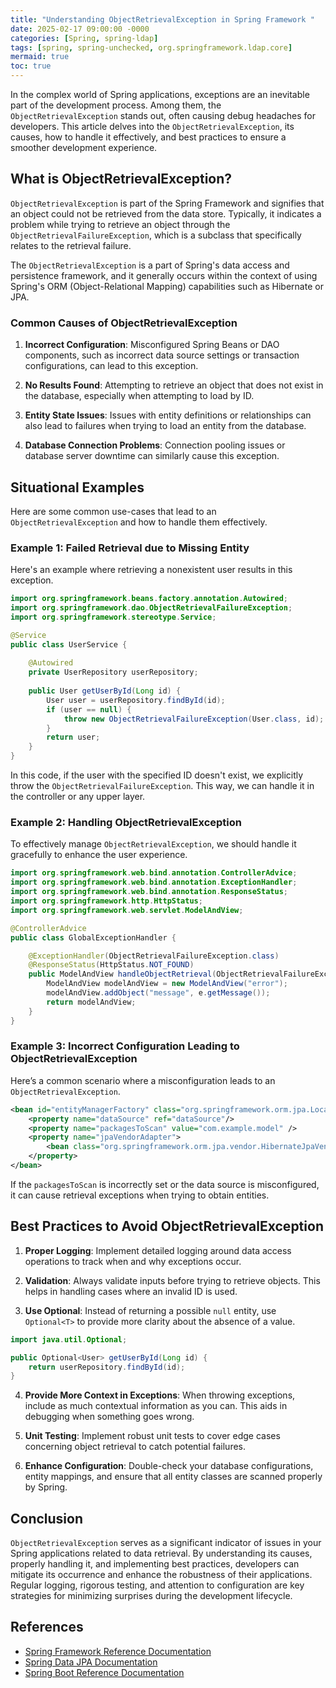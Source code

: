 ```yaml
---
title: "Understanding ObjectRetrievalException in Spring Framework "
date: 2025-02-17 09:00:00 -0000
categories: [Spring, spring-ldap]
tags: [spring, spring-unchecked, org.springframework.ldap.core]
mermaid: true
toc: true
---
```



In the complex world of Spring applications, exceptions are an inevitable part of the development process. Among them, the `ObjectRetrievalException` stands out, often causing debug headaches for developers. This article delves into the `ObjectRetrievalException`, its causes, how to handle it effectively, and best practices to ensure a smoother development experience.

## What is ObjectRetrievalException?

`ObjectRetrievalException` is part of the Spring Framework and signifies that an object could not be retrieved from the data store. Typically, it indicates a problem while trying to retrieve an object through the `ObjectRetrievalFailureException`, which is a subclass that specifically relates to the retrieval failure.

The `ObjectRetrievalException` is a part of Spring's data access and persistence framework, and it generally occurs within the context of using Spring's ORM (Object-Relational Mapping) capabilities such as Hibernate or JPA.

### Common Causes of ObjectRetrievalException

1. **Incorrect Configuration**: Misconfigured Spring Beans or DAO components, such as incorrect data source settings or transaction configurations, can lead to this exception.

2. **No Results Found**: Attempting to retrieve an object that does not exist in the database, especially when attempting to load by ID.

3. **Entity State Issues**: Issues with entity definitions or relationships can also lead to failures when trying to load an entity from the database.

4. **Database Connection Problems**: Connection pooling issues or database server downtime can similarly cause this exception.

## Situational Examples

Here are some common use-cases that lead to an `ObjectRetrievalException` and how to handle them effectively. 

### Example 1: Failed Retrieval due to Missing Entity

Here's an example where retrieving a nonexistent user results in this exception.

```java
import org.springframework.beans.factory.annotation.Autowired;
import org.springframework.dao.ObjectRetrievalFailureException;
import org.springframework.stereotype.Service;

@Service
public class UserService {
    
    @Autowired
    private UserRepository userRepository;
    
    public User getUserById(Long id) {
        User user = userRepository.findById(id);
        if (user == null) {
            throw new ObjectRetrievalFailureException(User.class, id);
        }
        return user;
    }
}
```

In this code, if the user with the specified ID doesn't exist, we explicitly throw the `ObjectRetrievalFailureException`. This way, we can handle it in the controller or any upper layer.

### Example 2: Handling ObjectRetrievalException

To effectively manage `ObjectRetrievalException`, we should handle it gracefully to enhance the user experience.

```java
import org.springframework.web.bind.annotation.ControllerAdvice;
import org.springframework.web.bind.annotation.ExceptionHandler;
import org.springframework.web.bind.annotation.ResponseStatus;
import org.springframework.http.HttpStatus;
import org.springframework.web.servlet.ModelAndView;

@ControllerAdvice
public class GlobalExceptionHandler {

    @ExceptionHandler(ObjectRetrievalFailureException.class)
    @ResponseStatus(HttpStatus.NOT_FOUND)
    public ModelAndView handleObjectRetrieval(ObjectRetrievalFailureException e) {
        ModelAndView modelAndView = new ModelAndView("error");
        modelAndView.addObject("message", e.getMessage());
        return modelAndView;
    }
}
```

### Example 3: Incorrect Configuration Leading to ObjectRetrievalException

Here’s a common scenario where a misconfiguration leads to an `ObjectRetrievalException`.

```xml
<bean id="entityManagerFactory" class="org.springframework.orm.jpa.LocalContainerEntityManagerFactoryBean">
    <property name="dataSource" ref="dataSource"/>
    <property name="packagesToScan" value="com.example.model" />
    <property name="jpaVendorAdapter">
        <bean class="org.springframework.orm.jpa.vendor.HibernateJpaVendorAdapter"/>
    </property>
</bean>
```

If the `packagesToScan` is incorrectly set or the data source is misconfigured, it can cause retrieval exceptions when trying to obtain entities.

## Best Practices to Avoid ObjectRetrievalException

1. **Proper Logging**: Implement detailed logging around data access operations to track when and why exceptions occur.

2. **Validation**: Always validate inputs before trying to retrieve objects. This helps in handling cases where an invalid ID is used.

3. **Use Optional**: Instead of returning a possible `null` entity, use `Optional<T>` to provide more clarity about the absence of a value.

```java
import java.util.Optional;

public Optional<User> getUserById(Long id) {
    return userRepository.findById(id);
}
```

4. **Provide More Context in Exceptions**: When throwing exceptions, include as much contextual information as you can. This aids in debugging when something goes wrong.

5. **Unit Testing**: Implement robust unit tests to cover edge cases concerning object retrieval to catch potential failures.

6. **Enhance Configuration**: Double-check your database configurations, entity mappings, and ensure that all entity classes are scanned properly by Spring.

## Conclusion

`ObjectRetrievalException` serves as a significant indicator of issues in your Spring applications related to data retrieval. By understanding its causes, properly handling it, and implementing best practices, developers can mitigate its occurrence and enhance the robustness of their applications. Regular logging, rigorous testing, and attention to configuration are key strategies for minimizing surprises during the development lifecycle.

## References

- [Spring Framework Reference Documentation](https://docs.spring.io/spring-framework/docs/current/reference/html/)
- [Spring Data JPA Documentation](https://docs.spring.io/spring-data/jpa/docs/current/reference/html/)
- [Spring Boot Reference Documentation](https://docs.spring.io/spring-boot/docs/current/reference/html/)